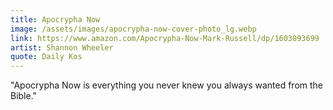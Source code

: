 ```yaml
---
title: Apocrypha Now
image: /assets/images/apocrypha-now-cover-photo_lg.webp
link: https://www.amazon.com/Apocrypha-Now-Mark-Russell/dp/1603093699
artist: Shannon Wheeler
quote: Daily Kos
---
```


"Apocrypha Now is everything you never knew you always wanted from the Bible."
